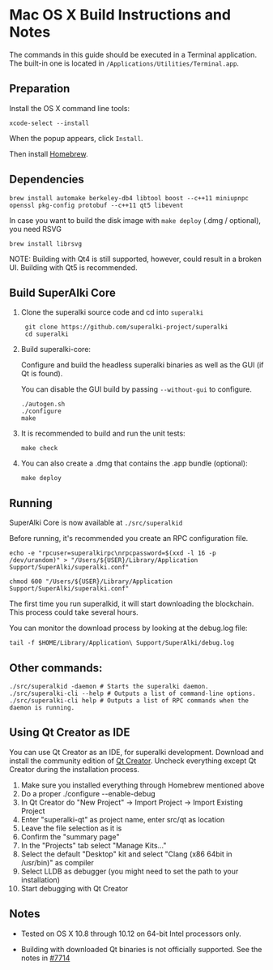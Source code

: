 Mac OS X Build Instructions and Notes
====================================
The commands in this guide should be executed in a Terminal application.
The built-in one is located in `/Applications/Utilities/Terminal.app`.

Preparation
-----------
Install the OS X command line tools:

`xcode-select --install`

When the popup appears, click `Install`.

Then install [Homebrew](http://brew.sh).

Dependencies
----------------------

    brew install automake berkeley-db4 libtool boost --c++11 miniupnpc openssl pkg-config protobuf --c++11 qt5 libevent

In case you want to build the disk image with `make deploy` (.dmg / optional), you need RSVG

    brew install librsvg

NOTE: Building with Qt4 is still supported, however, could result in a broken UI. Building with Qt5 is recommended.

Build SuperAlki Core
------------------------

1. Clone the superalki source code and cd into `superalki`

        git clone https://github.com/superalki-project/superalki
        cd superalki

2.  Build superalki-core:

    Configure and build the headless superalki binaries as well as the GUI (if Qt is found).

    You can disable the GUI build by passing `--without-gui` to configure.

        ./autogen.sh
        ./configure
        make

3.  It is recommended to build and run the unit tests:

        make check

4.  You can also create a .dmg that contains the .app bundle (optional):

        make deploy

Running
-------

SuperAlki Core is now available at `./src/superalkid`

Before running, it's recommended you create an RPC configuration file.

    echo -e "rpcuser=superalkirpc\nrpcpassword=$(xxd -l 16 -p /dev/urandom)" > "/Users/${USER}/Library/Application Support/SuperAlki/superalki.conf"

    chmod 600 "/Users/${USER}/Library/Application Support/SuperAlki/superalki.conf"

The first time you run superalkid, it will start downloading the blockchain. This process could take several hours.

You can monitor the download process by looking at the debug.log file:

    tail -f $HOME/Library/Application\ Support/SuperAlki/debug.log

Other commands:
-------

    ./src/superalkid -daemon # Starts the superalki daemon.
    ./src/superalki-cli --help # Outputs a list of command-line options.
    ./src/superalki-cli help # Outputs a list of RPC commands when the daemon is running.

Using Qt Creator as IDE
------------------------
You can use Qt Creator as an IDE, for superalki development.
Download and install the community edition of [Qt Creator](https://www.qt.io/download/).
Uncheck everything except Qt Creator during the installation process.

1. Make sure you installed everything through Homebrew mentioned above
2. Do a proper ./configure --enable-debug
3. In Qt Creator do "New Project" -> Import Project -> Import Existing Project
4. Enter "superalki-qt" as project name, enter src/qt as location
5. Leave the file selection as it is
6. Confirm the "summary page"
7. In the "Projects" tab select "Manage Kits..."
8. Select the default "Desktop" kit and select "Clang (x86 64bit in /usr/bin)" as compiler
9. Select LLDB as debugger (you might need to set the path to your installation)
10. Start debugging with Qt Creator

Notes
-----

* Tested on OS X 10.8 through 10.12 on 64-bit Intel processors only.

* Building with downloaded Qt binaries is not officially supported. See the notes in [#7714](https://github.com/bitcoin/bitcoin/issues/7714)
